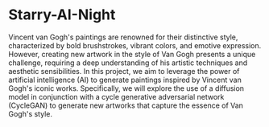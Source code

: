 Starry-AI-Night
==============================

Vincent van Gogh's paintings are renowned for their distinctive style, characterized by bold brushstrokes, vibrant colors, and emotive expression. However, creating new artwork in the style of Van Gogh presents a unique challenge, requiring a deep understanding of his artistic techniques and aesthetic sensibilities. In this project, we aim to leverage the power of artificial intelligence (AI) to generate paintings inspired by Vincent van Gogh's iconic works. Specifically, we will explore the use of a diffusion model in conjunction with a cycle generative adversarial network (CycleGAN) to generate new artworks that capture the essence of Van Gogh's style.
